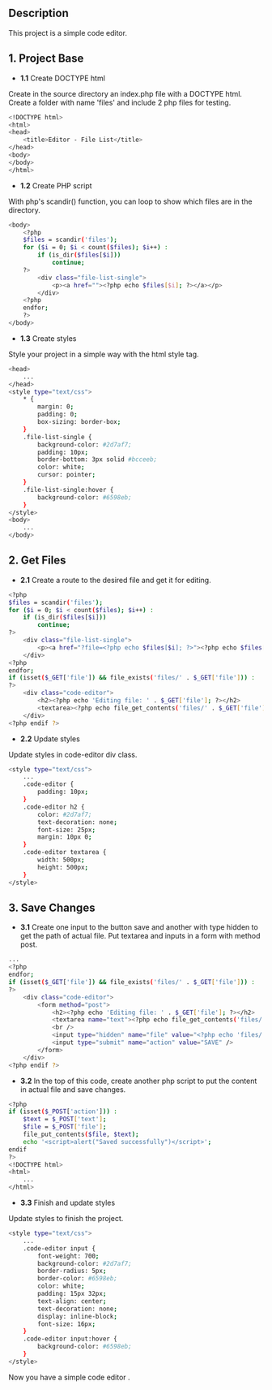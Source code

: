 ## Description

This project is a simple code editor.

## 1. Project Base

- **1.1** Create DOCTYPE html

Create in the source directory an index.php file with a DOCTYPE html. Create a folder with name 'files' and include 2 php files for testing.

```bash
<!DOCTYPE html>
<html>
<head>
    <title>Editor - File List</title>
</head>
<body>
</body>
</html>
```

- **1.2** Create PHP script

With php's scandir() function, you can loop to show which files are in the directory.

```bash
<body>
    <?php
    $files = scandir('files');
    for ($i = 0; $i < count($files); $i++) :
        if (is_dir($files[$i]))
            continue;
    ?>
        <div class="file-list-single">
            <p><a href=""><?php echo $files[$i]; ?></a></p>
        </div>
    <?php
    endfor;
    ?>
</body>
```

- **1.3** Create styles

Style your project in a simple way with the html style tag.

```bash
<head>
    ...
</head>
<style type="text/css">
    * {
        margin: 0;
        padding: 0;
        box-sizing: border-box;
    }
    .file-list-single {
        background-color: #2d7af7;
        padding: 10px;
        border-bottom: 3px solid #bcceeb;
        color: white;
        cursor: pointer;
    }
    .file-list-single:hover {
        background-color: #6598eb;
    }
</style>
<body>
    ...
</body>
```

## 2. Get Files

- **2.1** Create a route to the desired file and get it for editing.

```bash
<?php
$files = scandir('files');
for ($i = 0; $i < count($files); $i++) :
    if (is_dir($files[$i]))
        continue;
?>
    <div class="file-list-single">
        <p><a href="?file=<?php echo $files[$i]; ?>"><?php echo $files[$i]; ?></a></p>
    </div>
<?php
endfor;
if (isset($_GET['file']) && file_exists('files/' . $_GET['file'])) :
?>
    <div class="code-editor">
        <h2><?php echo 'Editing file: ' . $_GET['file']; ?></h2>
        <textarea><?php echo file_get_contents('files/' . $_GET['file']) ?></textarea>
    </div>
<?php endif ?>
```

- **2.2** Update styles

Update styles in code-editor div class.

```bash
<style type="text/css">
    ...
    .code-editor {
        padding: 10px;
    }
    .code-editor h2 {
        color: #2d7af7;
        text-decoration: none;
        font-size: 25px;
        margin: 10px 0;
    }
    .code-editor textarea {
        width: 500px;
        height: 500px;
    }
</style>
```

## 3. Save Changes

- **3.1** Create one input to the button save and another with type hidden to get the path of actual file. Put textarea and inputs in a form with method post.

```bash
...
<?php
endfor;
if (isset($_GET['file']) && file_exists('files/' . $_GET['file'])) :
?>
    <div class="code-editor">
        <form method="post">
            <h2><?php echo 'Editing file: ' . $_GET['file']; ?></h2>
            <textarea name="text"><?php echo file_get_contents('files/' . $_GET['file']) ?></textarea>
            <br />
            <input type="hidden" name="file" value="<?php echo 'files/' . $_GET['file'] ?>">
            <input type="submit" name="action" value="SAVE" />
        </form>
    </div>
<?php endif ?>
```

- **3.2** In the top of this code, create another php script to put the content in actual file and save changes.

```bash
<?php
if (isset($_POST['action'])) :
    $text = $_POST['text'];
    $file = $_POST['file'];
    file_put_contents($file, $text);
    echo '<script>alert("Saved successfully")</script>';
endif
?>
<!DOCTYPE html>
<html>
    ...
</html>
```

- **3.3** Finish and update styles

Update styles to finish the project.

```bash
<style type="text/css">
    ...
    .code-editor input {
        font-weight: 700;
        background-color: #2d7af7;
        border-radius: 5px;
        border-color: #6598eb;
        color: white;
        padding: 15px 32px;
        text-align: center;
        text-decoration: none;
        display: inline-block;
        font-size: 16px;
    }
    .code-editor input:hover {
        background-color: #6598eb;
    }
</style>
```

Now you have a simple code editor .
